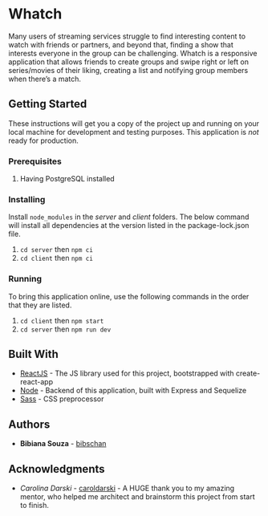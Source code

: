 # Whatch

Many users of streaming services struggle to find interesting content to watch with friends or partners, and beyond that, finding a show that interests everyone in the group can be challenging. Whatch is a responsive application that allows friends to create groups and swipe right or left on series/movies of their liking, creating a list and notifying group members when there’s a match.

## Getting Started

These instructions will get you a copy of the project up and running on your local machine for development and testing purposes. This application is *not* ready for production.

### Prerequisites

1. Having PostgreSQL installed


### Installing

Install `node_modules` in the *server* and *client* folders. The below command will install all dependencies at the version listed in the package-lock.json file.

1. `cd server` then `npm ci`
2. `cd client` then `npm ci`


### Running
To bring this application online, use the following commands in the order that they are listed.
1. `cd client` then `npm start`
2. `cd server` then `npm run dev`


## Built With

* [ReactJS](https://reactjs.org/) - The JS library used for this project, bootstrapped with create-react-app
* [Node](https://nodejs.org/en/) - Backend of this application, built with Express and Sequelize
* [Sass](https://sass-lang.com/) - CSS preprocessor 

## Authors

* **Bibiana Souza** - [bibschan](https://github.com/bibschan)

## Acknowledgments

* *Carolina Darski* - [caroldarski](https://github.com/caroldarski) - A HUGE thank you to my amazing mentor, who helped me architect and brainstorm this project from start to finish. 
